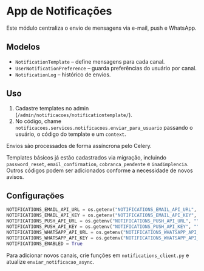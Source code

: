 # App de Notificações

Este módulo centraliza o envio de mensagens via e-mail, push e WhatsApp.

## Modelos

- `NotificationTemplate` – define mensagens para cada canal.
- `UserNotificationPreference` – guarda preferências do usuário por canal.
- `NotificationLog` – histórico de envios.

## Uso

1. Cadastre templates no admin (`/admin/notificacoes/notificationtemplate/`).
2. No código, chame `notificacoes.services.notificacoes.enviar_para_usuario` passando o usuário, o código do template e um `context`.

Envios são processados de forma assíncrona pelo Celery.

Templates básicos já estão cadastrados via migração, incluindo `password_reset`,
`email_confirmation`, `cobranca_pendente` e `inadimplencia`. Outros códigos
podem ser adicionados conforme a necessidade de novos avisos.

## Configurações

```python
NOTIFICATIONS_EMAIL_API_URL = os.getenv("NOTIFICATIONS_EMAIL_API_URL", "")
NOTIFICATIONS_EMAIL_API_KEY = os.getenv("NOTIFICATIONS_EMAIL_API_KEY", "")
NOTIFICATIONS_PUSH_API_URL = os.getenv("NOTIFICATIONS_PUSH_API_URL", "")
NOTIFICATIONS_PUSH_API_KEY = os.getenv("NOTIFICATIONS_PUSH_API_KEY", "")
NOTIFICATIONS_WHATSAPP_API_URL = os.getenv("NOTIFICATIONS_WHATSAPP_API_URL", "")
NOTIFICATIONS_WHATSAPP_API_KEY = os.getenv("NOTIFICATIONS_WHATSAPP_API_KEY", "")
NOTIFICATIONS_ENABLED = True
```

Para adicionar novos canais, crie funções em `notifications_client.py` e atualize `enviar_notificacao_async`.
